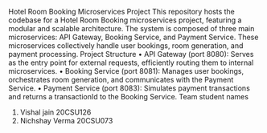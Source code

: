Hotel Room Booking Microservices Project
This repository hosts the codebase for a Hotel Room Booking microservices project, featuring a modular and scalable architecture. The system is composed of three main microservices: API Gateway, Booking Service, and Payment Service. These microservices collectively handle user bookings, room generation, and payment processing.
Project Structure
•	API Gateway (port 8080): Serves as the entry point for external requests, efficiently routing them to internal microservices.
•	Booking Service (port 8081): Manages user bookings, orchestrates room generation, and communicates with the Payment Service.
•	Payment Service (port 8083): Simulates payment transactions and returns a transactionId to the Booking Service.
Team student names 
1.	Vishal jain 20CSU126
2.	Nichshay Verma 20CSU073
